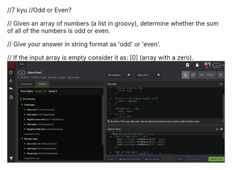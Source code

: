 //7 kyu
//Odd or Even?

// Given an array of numbers (a list in groovy), determine whether the sum of all of the numbers is odd or even.

// Give your answer in string format as 'odd' or 'even'.

// If the input array is empty consider it as: [0] (array with a zero).
![alt](oddEven.png)
